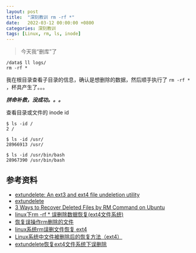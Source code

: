 ```yaml
---
layout: post
title:  "深刻教训 rm -rf *"
date:   2022-03-12 00:00:00 +0800
categories: 深刻教训
tags: [Linux, rm, ls, inode]
---
```


> 今天我“删库”了

```shell
/data$ ll logs/
rm -rf *
```

我在根目录查看子目录的信息，确认是想删除的数据，然后顺手执行了 ```rm -rf *``` ，杯具产生了。。。


***拼命补救，没成功。。。***


查看目录或文件的 inode id
```shell
$ ls -id /
2 /

$ ls -id /usr/
28966913 /usr/

$ ls -id /usr/bin/bash
28967390 /usr/bin/bash
```

## 参考资料
* [extundelete: An ext3 and ext4 file undeletion utility](http://extundelete.sourceforge.net/)
* [extundelete](https://sourceforge.net/projects/extundelete/)
* [3 Ways to Recover Deleted Files by RM Command on Ubuntu](https://recoverit.wondershare.com/file-recovery/recover-deleted-files-by-rm-command-on-ubuntu.html)
* [linux下rm -rf * 误删除数据恢复(ext4文件系统)](https://www.jianshu.com/p/41f54d30ce68)
* [恢复误操作rm删除的文件](https://blog.linuxnb.com/index.php/post/106.html)
* [linux系统rm误删文件恢复 ext4](https://blog.csdn.net/xwl145/article/details/38896699)
* [Linux系统中文件被删除后的恢复方法（ext4）](https://zhuanlan.zhihu.com/p/136260123)
* [extundelete恢复ext4文件系统下误删除](https://blog.csdn.net/Liang_GaRy/article/details/118065874)
